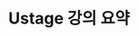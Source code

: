 ---
layout: category
taxonomy: Ustage
permalink: "/ustage/"
title: "Ustage 강의 요약"
author_profile: true
---